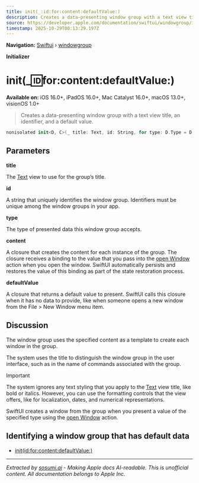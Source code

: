 ```yaml
---
title: init(_:id:for:content:defaultValue:)
description: Creates a data-presenting window group with a text view title, an identifier, and a default value.
source: https://developer.apple.com/documentation/swiftui/windowgroup/init(_:id:for:content:defaultvalue:)
timestamp: 2025-10-29T00:13:29.197Z
---
```


**Navigation:** [Swiftui](/documentation/swiftui) › [windowgroup](/documentation/swiftui/windowgroup)

**Initializer**

# init(_:id:for:content:defaultValue:)

**Available on:** iOS 16.0+, iPadOS 16.0+, Mac Catalyst 16.0+, macOS 13.0+, visionOS 1.0+

> Creates a data-presenting window group with a text view title, an identifier, and a default value.

```swift
nonisolated init<D, C>(_ title: Text, id: String, for type: D.Type = D.self, @ViewBuilder content: @escaping (Binding<D>) -> C, defaultValue: @escaping () -> D) where Content == PresentedWindowContent<D, C>, D : Decodable, D : Encodable, D : Hashable, C : View
```

## Parameters

**title**

The [Text](/documentation/swiftui/text) view to use for the group’s title.



**id**

A string that uniquely identifies the window group. Identifiers must be unique among the window groups in your app.



**type**

The type of presented data this window group accepts.



**content**

A closure that creates the content for each instance of the group. The closure receives a binding to the value that you pass into the [open Window](/documentation/swiftui/environmentvalues/openwindow) action when you open the window. SwiftUI automatically persists and restores the value of this binding as part of the state restoration process.



**defaultValue**

A closure that returns a default value to present. SwiftUI calls this closure when it has no data to provide, like when someone opens a new window from the File > New Window menu item.



## Discussion

The window group uses the specified content as a template to create each window in the group.

The system uses the title to distinguish the window group in the user interface, such as in the name of commands associated with the group.

> [!IMPORTANT]
> The system ignores any text styling that you apply to the [Text](/documentation/swiftui/text) view title, like bold or italics. However, you can use the formatting controls that the view offers, like for localization, dates, and numerical representations.

SwiftUI creates a window from the group when you present a value of the specified type using the [open Window](/documentation/swiftui/environmentvalues/openwindow) action.

## Identifying a window group that has default data

- [init(id:for:content:defaultValue:)](/documentation/swiftui/windowgroup/init(id:for:content:defaultvalue:))

---

*Extracted by [sosumi.ai](https://sosumi.ai) - Making Apple docs AI-readable.*
*This is unofficial content. All documentation belongs to Apple Inc.*
